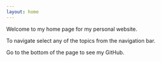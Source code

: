 ```yaml
---
layout: home
---
```


Welcome to my home page for my personal website.

To navigate select any of the topics from the navigation bar.

Go to the bottom of the page to see my GitHub.

<object data="pdfs/mtl_photo.pdf" width="500" height="500" type='application/pdf'></object>



